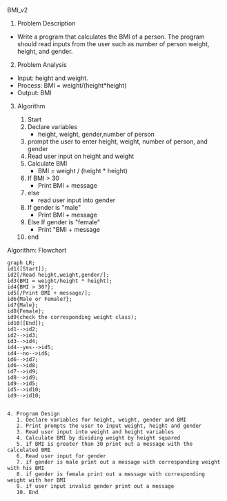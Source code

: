 BMI_v2

1. Problem Description

- Write a program that calculates the BMI of a person. The program should read inputs from the user such as number of person weight, height, and gender.

2. Problem Analysis

- Input: height and weight.
- Process: BMI = weight/(height\*height)
- Output: BMI

3. Algorithm

   1. Start
   2. Declare variables
      - height, weight, gender,number of person
   3. prompt the user to enter height, weight, number of person, and gender
   4. Read user input on height and weight
   5. Calculate BMI 
      - BMI = weight / (height * height)
   6. If BMI > 30
      - Print BMI + message
   7. else 
      - read user input into gender 
   8. If gender is "male"
      - Print BMI + message
   9. Else If gender is "female"
      - Print "BMI + message
   10. end  


Algorithm: Flowchart

```mermaid
graph LR;
id1([Start]);
id2[/Read height,weight,gender/];
id3(BMI = weight/height * height);
id4{BMI > 30?};
id5[/Print BMI + message/];
id6{Male or Female?};
id7{Male};
id8{Female};
id9(check the corresponding weight class);
id10([End]);
id1-->id2;
id2-->id3;
id3-->id4;
id4--yes-->id5;
id4--no-->id6;
id6-->id7;
id6-->id8;
id7-->id9;
id8-->id9;
id9-->id5;
id5-->id10;
id9-->id10;

```
```

4. Program Design
   1. Declare variables for height, weight, gender and BMI
   2. Print prompts the user to input weight, height and gender
   3. Read user input into weight and height variables
   4. Calculate BMI by dividing weight by height squared
   5. if BMI is greater than 30 print out a message with the calculated BMI
   6. Read user input for gender
   7. if gender is male print out a message with corresponding weight with his BMI
   8. if gender is female print out a message with corresponding weight with her BMI
   9. if user input invalid gender print out a message
   10. End
